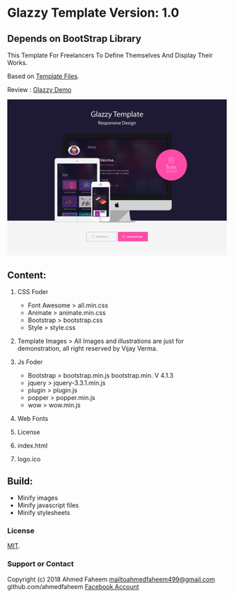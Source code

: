 # Glazzy Template Version: 1.0
## Depends on  BootStrap Library
This Template For Freelancers To Define Themselves And Display Their Works.

Based on [Template Files](https://github.com/ahmedfaheem/Glazzy-Theme).

Review : [Glazzy Demo](https://ahmedfaheem.github.io/Glazzy-Theme/)

![Glazzy Image](https://github.com/ahmedfaheem/Glazzy-Theme/blob/master/glazzy-image.png)

## Content:
1. CSS Foder
     - Font Awesome > all.min.css
     - Animate      > animate.min.css
     - Bootstrap    > bootstrap.css
     - Style        > style.css
    
2. Template Images > All Images and illustrations are just for demonstration, all right reserved by Vijay Verma.

3. Js Foder
     - Bootstrap  > bootstrap.min.js	 bootstrap.min. V 4.1.3
     - jquery     > jquery-3.3.1.min.js	
     - plugin     > plugin.js	  
     - popper     > popper.min.js
     - wow        > wow.min.js
     
3. Web Fonts

4. License

5. index.html

6. logo.ico    
    
    
    
## Build:

- Minify images
- Minify javascript files
- Minify stylesheets

### License

[MIT](https://github.com/ahmedfaheem/Glazzy-Theme/blob/master/License).

### Support or Contact
 Copyright (c) 2018 Ahmed Faheem  mailtoahmedfaheem499@gmail.com  github.com/ahmedfaheem
 [Facebook Account](https://www.facebook.com/A7medfaheem)

